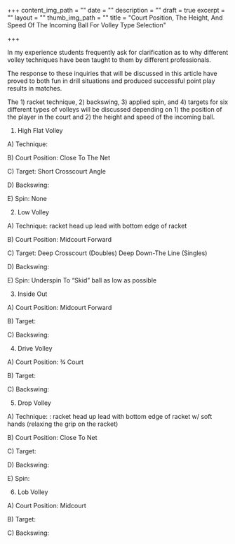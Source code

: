 +++
content_img_path = ""
date = ""
description = ""
draft = true
excerpt = ""
layout = ""
thumb_img_path = ""
title = "Court Position, The Height, And Speed Of The Incoming Ball For Volley Type Selection"

+++

In my experience students frequently ask for clarification as to why different volley techniques have been taught to them by different professionals.

The response to these inquiries that will be discussed in this article have proved to both fun in drill situations and produced successful point play results in matches.

The 1) racket technique, 2) backswing, 3) applied spin, and 4) targets for six different types of volleys will be discussed depending on 1) the position of the player in the court and 2) the height and speed of the incoming ball.

1) High Flat Volley

A) Technique:

B) Court Position: Close To The Net

C) Target: Short Crosscourt Angle

D) Backswing:

E) Spin: None

2) Low Volley

A) Technique: racket head up lead with bottom edge of racket

B) Court Position: Midcourt Forward

C) Target: Deep Crosscourt (Doubles) Deep Down-The Line (Singles)

D) Backswing:

E) Spin: Underspin To “Skid” ball as low as possible

3) Inside Out

A) Court Position: Midcourt Forward

B) Target:

C) Backswing:

4) Drive Volley

A) Court Position: ¾ Court

B) Target:

C) Backswing:

5) Drop Volley

A) Technique: : racket head up lead with bottom edge of racket w/ soft hands (relaxing the grip on the racket)

B) Court Position: Close To Net

C) Target:

D) Backswing:

E) Spin:

6) Lob Volley

A) Court Position: Midcourt

B) Target:

C) Backswing:
